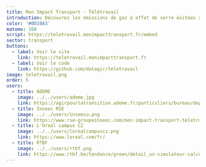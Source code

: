 ```yaml
---
title: Mon Impact Transport - Télétravail
introduction: Découvrez les émissions de gaz à effet de serre évitées sur vos déplacements grâce au télétravail.
color: '#0D19A3'
matomo: 168
script: https://teletravail.monimpacttransport.fr/embed
sector: transport
buttons:
  - label: Voir le site
    link: https://teletravail.monimpacttransport.fr
  - label: Voir le code
    link: https://github.com/datagir/teletravail
image: teletravail.png
order: 5
users:
  - title: ADEME
    image: ../../users/ademe.jpg
    link: https://agirpourlatransition.ademe.fr/particuliers/bureau/deplacements/teletravail-ca-change-quoi-planete
  - title: Inseec RSE
    image: ../../users/inseecu.png
    link: https://www.rse-groupeinseec.com/mon-impact-transport-teletravail/
  - title: L'Oreal campus CZ
    image: ../../users/lorealcampuscz.png
    link: https://www.loreal.com/fr/
  - title: RTBF
    image: ../../users/rtbf.png
    link: https://www.rtbf.be/tendance/green/detail_un-simulateur-calcule-combien-de-co2-vous-avez-economise-depuis-que-vous-etes-en-teletravail?id=10762017
---
```

